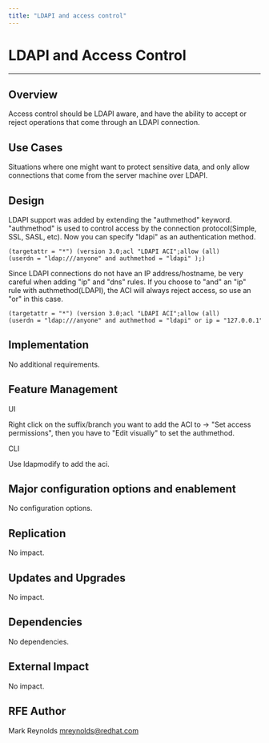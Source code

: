 ```yaml
---
title: "LDAPI and access control"
---
```


# LDAPI and Access Control
------------------------

Overview
--------

Access control should be LDAPI aware, and have the ability to accept or reject operations that come through an LDAPI connection.

Use Cases
---------

Situations where one might want to protect sensitive data, and only allow connections that come from the server machine over LDAPI.

Design
------

LDAPI support was added by extending the "authmethod" keyword. "authmethod" is used to control access by the connection protocol(Simple, SSL, SASL, etc). Now you can specify "ldapi" as an authentication method.

    (targetattr = "*") (version 3.0;acl "LDAPI ACI";allow (all)
    (userdn = "ldap:///anyone" and authmethod = "ldapi" );)

Since LDAPI connections do not have an IP address/hostname, be very careful when adding "ip" and "dns" rules. If you choose to "and" an "ip" rule with authmethod(LDAPI), the ACI will always reject access, so use an "or" in this case.

    (targetattr = "*") (version 3.0;acl "LDAPI ACI";allow (all)
    (userdn = "ldap:///anyone" and authmethod = "ldapi" or ip = "127.0.0.1" );)

Implementation
--------------

No additional requirements.

Feature Management
-----------------

UI

Right click on the suffix/branch you want to add the ACI to -\> "Set access permissions", then you have to "Edit visually" to set the authmethod.

CLI

Use ldapmodify to add the aci.

Major configuration options and enablement
------------------------------------------

No configuration options.

Replication
-----------

No impact.

Updates and Upgrades
--------------------

No impact.

Dependencies
------------

No dependencies.

External Impact
---------------

No impact.

RFE Author
----------

Mark Reynolds <mreynolds@redhat.com>

